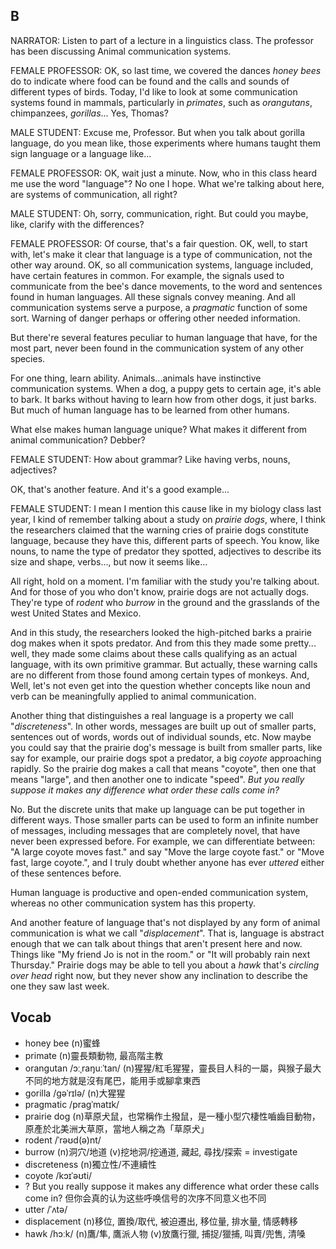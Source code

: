 ## B

NARRATOR: Listen to part of a lecture in a linguistics class. The professor has been discussing Animal communication systems.

FEMALE PROFESSOR: OK, so last time, we covered the dances *honey bees* do to indicate where food can be found and the calls and sounds of different types of birds. Today, I'd like to look at some communication systems found in mammals, particularly in *primates*, such as *orangutans*, chimpanzees, *gorillas*... Yes, Thomas?

MALE STUDENT: Excuse me, Professor. But when you talk about gorilla language, do you mean like, those experiments where humans taught them sign language or a language like...

FEMALE PROFESSOR: OK, wait just a minute. Now, who in this class heard me use the word "language"? No one I hope. What we're talking about here, are systems of communication, all right?

MALE STUDENT: Oh, sorry, communication, right. But could you maybe, like, clarify with the differences?

FEMALE PROFESSOR: Of course, that's a fair question. OK, well, to start with, let's make it clear that language is a type of communication, not the other way around. OK, so all communication systems, language included, have certain features in common. For example, the signals used to communicate from the bee's dance movements, to the word and sentences found in human languages. All these signals convey meaning. And all communication systems serve a purpose, a *pragmatic* function of some sort. Warning of danger perhaps or offering other needed information.

But there're several features peculiar to human language that have, for the most part, never been found in the communication system of any other species.

For one thing, learn ability. Animals...animals have instinctive communication systems. When a dog, a puppy gets to certain age, it's able to bark. It barks without having to learn how from other dogs, it just barks. But much of human language has to be learned from other humans.

What else makes human language unique? What makes it different from animal communication? Debber?

FEMALE STUDENT: How about grammar? Like having verbs, nouns, adjectives?

OK, that's another feature. And it's a good example...

FEMALE STUDENT: I mean I mention this cause like in my biology class last year, I kind of remember talking about a study on *prairie dogs*, where, I think the researchers claimed that the warning cries of prairie dogs constitute language, because they have this, different parts of speech. You know, like nouns, to name the type of predator they spotted, adjectives to describe its size and shape, verbs..., but now it seems like...

All right, hold on a moment. I'm familiar with the study you're talking about. And for those of you who don't know, prairie dogs are not actually dogs. They're type of *rodent* who *burrow* in the ground and the grasslands of the west United States and Mexico.

And in this study, the researchers looked the high-pitched barks a prairie dog makes when it spots predator. And from this they made some pretty... well, they made some claims about these calls qualifying as an actual language, with its own primitive grammar. But actually, these warning calls are no different from those found among certain types of monkeys. And, Well, let's not even get into the question whether concepts like noun and verb can be meaningfully applied to animal communication.

Another thing that distinguishes a real language is a property we call "*discreteness*". In other words, messages are built up out of smaller parts, sentences out of words, words out of individual sounds, etc. Now maybe you could say that the prairie dog's message is built from smaller parts, like say for example, our prairie dogs spot a predator, a big *coyote* approaching rapidly. So the prairie dog makes a call that means "coyote", then one that means "large", and then another one to indicate "speed". *But you really suppose it makes any difference what order these calls come in?*

No. But the discrete units that make up language can be put together in different ways. Those smaller parts can be used to form an infinite number of messages, including messages that are completely novel, that have never been expressed before. For example, we can differentiate between: "A large coyote moves fast." and say "Move the large coyote fast." or "Move fast, large coyote.", and I truly doubt whether anyone has ever *uttered* either of these sentences before.

Human language is productive and open-ended communication system, whereas no other communication system has this property.

And another feature of language that's not displayed by any form of animal communication is what we call "*displacement*". That is, language is abstract enough that we can talk about things that aren't present here and now. Things like "My friend Jo is not in the room." or "It will probably rain next Thursday." Prairie dogs may be able to tell you about a *hawk* that's *circling over head* right now, but they never show any inclination to describe the one they saw last week.

## Vocab
- honey bee (n)蜜蜂
- primate (n)靈長類動物, 最高階主教 
- orangutan /ɔːˌraŋuːˈtan/ (n)猩猩/紅毛猩猩，靈長目人科的一屬，與猴子最大不同的地方就是沒有尾巴，能用手或腳拿東西
- gorilla /ɡəˈrɪlə/  (n)大猩猩
- pragmatic /praɡˈmatɪk/ 
- prairie dog (n)草原犬鼠，也常稱作土撥鼠，是一種小型穴棲性嚙齒目動物，原產於北美洲大草原，當地人稱之為「草原犬」
- rodent /ˈrəʊd(ə)nt/ 
- burrow (n)洞穴/地道 (v)挖地洞/挖通道, 藏起, 尋找/探索 = investigate
- discreteness (n)獨立性/不連續性
- coyote /kɔɪˈəʊti/ 
- ? But you really suppose it makes any difference what order these calls come in? 但你会真的认为这些呼唤信号的次序不同意义也不同
- utter /ˈʌtə/ 
- displacement (n)移位, 置換/取代, 被迫遷出, 移位量, 排水量, 情感轉移
- hawk /hɔːk/ (n)鷹/隼, 鷹派人物 (v)放鷹行獵, 捕捉/獵捕, 叫賣/兜售, 清嗓
